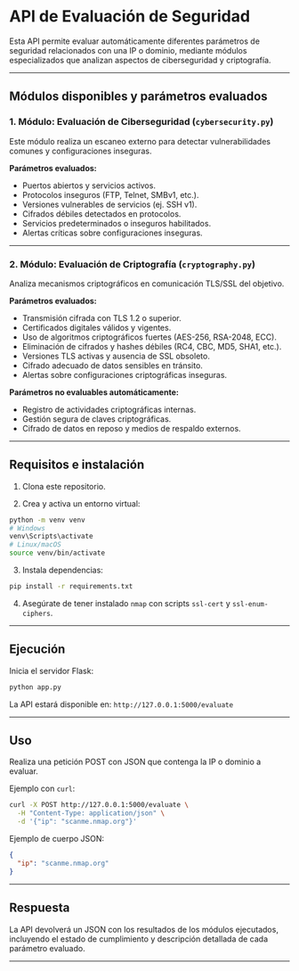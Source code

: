 

# API de Evaluación de Seguridad

Esta API permite evaluar automáticamente diferentes parámetros de seguridad relacionados con una IP o dominio, mediante módulos especializados que analizan aspectos de ciberseguridad y criptografía.

---

## Módulos disponibles y parámetros evaluados

### 1. Módulo: Evaluación de Ciberseguridad (`cybersecurity.py`)

Este módulo realiza un escaneo externo para detectar vulnerabilidades comunes y configuraciones inseguras.

**Parámetros evaluados:**

- Puertos abiertos y servicios activos.
- Protocolos inseguros (FTP, Telnet, SMBv1, etc.).
- Versiones vulnerables de servicios (ej. SSH v1).
- Cifrados débiles detectados en protocolos.
- Servicios predeterminados o inseguros habilitados.
- Alertas críticas sobre configuraciones inseguras.

---

### 2. Módulo: Evaluación de Criptografía (`cryptography.py`)

Analiza mecanismos criptográficos en comunicación TLS/SSL del objetivo.

**Parámetros evaluados:**

- Transmisión cifrada con TLS 1.2 o superior.
- Certificados digitales válidos y vigentes.
- Uso de algoritmos criptográficos fuertes (AES-256, RSA-2048, ECC).
- Eliminación de cifrados y hashes débiles (RC4, CBC, MD5, SHA1, etc.).
- Versiones TLS activas y ausencia de SSL obsoleto.
- Cifrado adecuado de datos sensibles en tránsito.
- Alertas sobre configuraciones criptográficas inseguras.

**Parámetros no evaluables automáticamente:**

- Registro de actividades criptográficas internas.
- Gestión segura de claves criptográficas.
- Cifrado de datos en reposo y medios de respaldo externos.

---

## Requisitos e instalación

1. Clona este repositorio.

2. Crea y activa un entorno virtual:

```bash
python -m venv venv
# Windows
venv\Scripts\activate
# Linux/macOS
source venv/bin/activate
````

3. Instala dependencias:

```bash
pip install -r requirements.txt
```

4. Asegúrate de tener instalado `nmap` con scripts `ssl-cert` y `ssl-enum-ciphers`.

---

## Ejecución

Inicia el servidor Flask:

```bash
python app.py
```

La API estará disponible en: `http://127.0.0.1:5000/evaluate`

---

## Uso

Realiza una petición POST con JSON que contenga la IP o dominio a evaluar.

Ejemplo con `curl`:

```bash
curl -X POST http://127.0.0.1:5000/evaluate \
  -H "Content-Type: application/json" \
  -d '{"ip": "scanme.nmap.org"}'
```

Ejemplo de cuerpo JSON:

```json
{
  "ip": "scanme.nmap.org"
}
```

---

## Respuesta

La API devolverá un JSON con los resultados de los módulos ejecutados, incluyendo el estado de cumplimiento y descripción detallada de cada parámetro evaluado.

---




